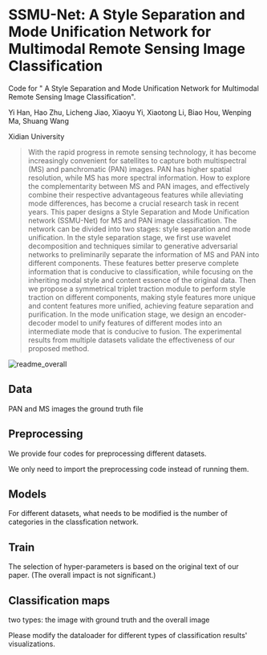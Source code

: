 # SSMU-Net: A Style Separation and Mode Unification Network for Multimodal Remote Sensing Image Classification
Code for " A Style Separation and Mode Unification Network for Multimodal Remote Sensing Image Classification".

Yi Han, Hao Zhu, Licheng Jiao, Xiaoyu Yi, Xiaotong Li, Biao Hou, Wenping Ma, Shuang Wang

Xidian University

>With the rapid progress in remote sensing technology, it has become increasingly convenient for satellites to capture both multispectral (MS) and panchromatic (PAN) images. PAN has higher spatial resolution, while MS has more spectral information. How to explore the complementarity between MS and PAN images, and effectively combine their respective advantageous features while alleviating mode differences, has become a crucial research task in recent years. This paper designs a Style Separation and Mode Unification network (SSMU-Net) for MS and PAN image classification. The network can be divided into two stages: style separation and mode unification. In the style separation stage, we first use wavelet decomposition and techniques similar to generative adversarial networks to preliminarily separate the information of MS and PAN into different components. These features better preserve complete information that is conducive to classification, while focusing on the inheriting modal style and content essence of the original data. Then we propose a symmetrical triplet traction module to perform style traction on different components, making style features more unique and content features more unified, achieving feature separation and purification. In the mode unification stage, we design an encoder-decoder model to unify features of different modes into an intermediate mode that is conducive to fusion. The experimental results from multiple datasets validate the effectiveness of our proposed method.

![readme_overall](https://github.com/proudpie/SSMU-Net/assets/134203137/df354067-187d-4afc-bf8c-1ac8a0df8981)

## Data
PAN and MS images
the ground truth file

## Preprocessing
We provide four codes for preprocessing different datasets. 

We only need to import the preprocessing code instead of running them.

## Models
For different datasets, what needs to be modified is the number of categories in the classfication network.

## Train
The selection of hyper-parameters is based on the original text of our paper. (The overall impact is not significant.)

## Classification maps
two types: the image with ground truth and the overall image

Please modify the dataloader for different types of classification results' visualizations.
